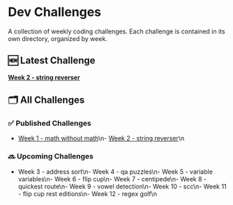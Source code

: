 # Dev Challenges

A collection of weekly coding challenges. Each challenge is contained in its own directory, organized by week.

## 🆕 Latest Challenge

**[Week 2 - string reverser](./week2_string_reverser)**

## 🗂 All Challenges

### ✅ Published Challenges
- [Week 1 - math without math](./week1_math_without_math)\n- [Week 2 - string reverser](./week2_string_reverser)\n

### 🔜 Upcoming Challenges
- Week 3 - address sort\n- Week 4 - qa puzzles\n- Week 5 - variable variables\n- Week 6 - flip cup\n- Week 7 - centipede\n- Week 8 - quickest route\n- Week 9 - vowel detection\n- Week 10 - scc\n- Week 11 - flip cup rest editions\n- Week 12 - regex golf\n

